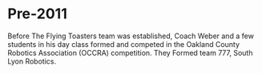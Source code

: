 # Pre-2011

Before The Flying Toasters team was established, Coach Weber and a few students in his day class formed and competed in the Oakland County Robotics Association (OCCRA) competition. They Formed team 777, South Lyon Robotics.
